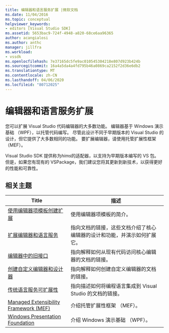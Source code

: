 ```yaml
---
title: 编辑器和语言服务扩展 |微软文档
ms.date: 11/04/2016
ms.topic: conceptual
helpviewer_keywords:
- editors [Visual Studio SDK]
ms.assetid: 5653bac9-724f-4948-a820-68ce6aa96365
author: acangialosi
ms.author: anthc
manager: jillfra
ms.workload:
- vssdk
ms.openlocfilehash: 7e37165dc5fe9ac010545304218e807d923b424b
ms.sourcegitcommit: 16a4a5da4a4fd795b46a0869ca2152f2d36e6db2
ms.translationtype: MT
ms.contentlocale: zh-CN
ms.lasthandoff: 04/06/2020
ms.locfileid: "80712025"
---
```

# <a name="editor-and-language-service-extensions"></a>编辑器和语言服务扩展
您可以扩展 Visual Studio 代码编辑器的大多数功能。 编辑器基于 Windows 演示基础 （WPF），以托管代码编写。 尽管此设计不同于早期版本的 Visual Studio 的设计，但它提供了大多数相同的功能。 要扩展编辑器，请使用托管扩展性框架 （MEF）。

 Visual Studio SDK 提供称为*hims*的适配器，以支持为早期版本编写的 VS 包。 但是，如果您有现有的 VSPackage，我们建议您将其更新到新技术，以获得更好的性能和可靠性。

## <a name="related-topics"></a>相关主题

|Title|描述|
|-----------|-----------------|
|[使用编辑器项模板创建扩展](../extensibility/creating-an-extension-with-an-editor-item-template.md)|使用编辑器项模板的简介。|
|[扩展编辑器和语言服务](../extensibility/extending-the-editor-and-language-services.md)|指向文档的链接，这些文档介绍了核心编辑器的设计和功能，并演示如何扩展它。|
|[编辑器中的旧接口](/visualstudio/extensibility/legacy-interfaces-in-the-editor?view=vs-2015)|指向解释如何从现有代码访问核心编辑器的文档的链接。|
|[创建自定义编辑器和设计器](../extensibility/creating-custom-editors-and-designers.md)|指向解释如何创建自定义编辑器的文档的链接。|
|[传统语言服务可扩展性](../extensibility/internals/legacy-language-service-extensibility.md)|指向描述如何将编程语言集成到 Visual Studio 的文档的链接。|
|[Managed Extensibility Framework (MEF)](/dotnet/framework/mef/index)|介绍托管扩展性框架 （MEF）。|
|[Windows Presentation Foundation](/dotnet/framework/wpf/index)|介绍 Windows 演示基础 （WPF）。|
